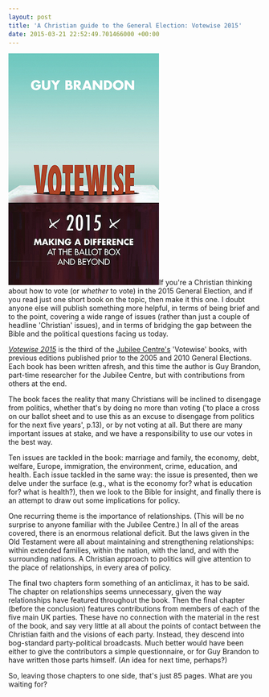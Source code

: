 ```yaml
---
layout: post
title: 'A Christian guide to the General Election: Votewise 2015'
date: 2015-03-21 22:52:49.701466000 +00:00
---
```

[<img alt="Guy Brandon: Votewise 2015" title="Guy Brandon: Votewise 2015" src="/assets/votewise-2015.jpg" class="alignright" />](http://www.jubilee-centre.org/votewise-2015/)If you're a Christian thinking about how to vote (or _whether_ to vote) in the 2015 General Election, and if you read just one short book on the topic, then make it this one. I doubt anyone else will publish something more helpful, in terms of being brief and to the point, covering a wide range of issues (rather than just a couple of headline 'Christian' issues), and in terms of bridging the gap between the Bible and the political questions facing us today.

[_Votewise 2015_](http://www.jubilee-centre.org/votewise-2015/) is the third of the [Jubilee Centre's](http://www.jubilee-centre.org/) 'Votewise' books, with previous editions published prior to the 2005 and 2010 General Elections. Each book has been written afresh, and this time the author is Guy Brandon, part-time researcher for the Jubilee Centre, but with contributions from others at the end.

The book faces the reality that many Christians will be inclined to disengage from politics, whether that's by doing no more than voting ('to place a cross on our ballot sheet and to use this as an excuse to disengage from politics for the next five years', p.13), or by not voting at all. But there are many important issues at stake, and we have a responsibility to use our votes in the best way.

Ten issues are tackled in the book: marriage and family, the economy, debt, welfare, Europe, immigration, the environment, crime, education, and health. Each issue tackled in the same way: the issue is presented, then we delve under the surface (e.g., what is the economy for? what is education for? what is health?), then we look to the Bible for insight, and finally there is an attempt to draw out some implications for policy.

One recurring theme is the importance of relationships. (This will be no surprise to anyone familiar with the Jubilee Centre.) In all of the areas covered, there is an enormous relational deficit. But the laws given in the Old Testament were all about maintaining and strengthening relationships: within extended families, within the nation, with the land, and with the surrounding nations. A Christian approach to politics will give attention to the place of relationships, in every area of policy.

The final two chapters form something of an anticlimax, it has to be said. The chapter on relationships seems unnecessary, given the way relationships have featured throughout the book. Then the final chapter (before the conclusion) features contributions from members of each of the five main UK parties. These have no connection with the material in the rest of the book, and say very little at all about the points of contact between the Christian faith and the visions of each party. Instead, they descend into bog-standard party-political broadcasts. Much better would have been either to give the contributors a simple questionnaire, or for Guy Brandon to have written those parts himself. (An idea for next time, perhaps?)

So, leaving those chapters to one side, that's just 85 pages. What are you waiting for?
